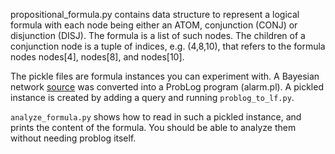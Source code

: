 propositional_formula.py contains data structure to represent a logical formula with each node being either an ATOM, conjunction (CONJ) or disjunction (DISJ).
The formula is a list of such nodes. The children of a conjunction node is a tuple of indices, e.g. (4,8,10), that refers to the formula nodes nodes[4], nodes[8], and nodes[10].

The pickle files are formula instances you can experiment with. A Bayesian network [source](https://www.bnlearn.com/bnrepository/discrete-medium.html#alarm) was converted into a ProbLog program (alarm.pl). A pickled instance is created by adding a query and running `problog_to_lf.py`.

`analyze_formula.py` shows how to read in such a pickled instance, and prints the content of the formula. You should be able to analyze them without needing problog itself.


